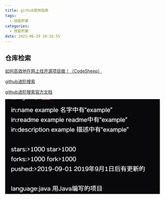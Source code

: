 ```yaml
---
title: github使用指南
tags:
  - 技能积累
categories:
  - 技能积累
date: 2025-06-29 20:16:55
---
```


 ## 仓库检索

[如何高效地在网上找开源项目做！（CodeSheep）](https://www.bilibili.com/video/BV1yJ411S7Wu/?spm_id_from=333.337.search-card.all.click&vd_source=6759ab7a746b50893c564c06fbc6a752)

[github进阶搜索](https://github.com/search/advanced)

[github进阶搜索官方文档](https://help.github.com/en/github/searching-for-information-on-github/searching-for-repositories)

![image-20250629202253735](github使用指南/image-20250629202253735.png)